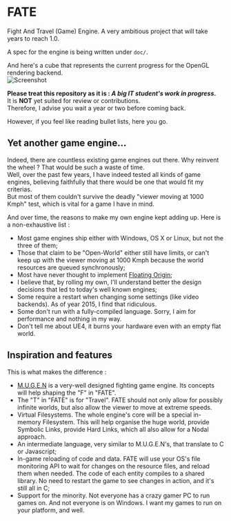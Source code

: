 # FATE
Fight And Travel (Game) Engine. A very ambitious project that will take years to reach 1.0.
  
A spec for the engine is being written under `doc/`.
  
And here's a cube that represents the current progress for the OpenGL rendering backend.  
![Screenshot](http://yoanlecoq.com/dl/fatewip.png)
  
  
**Please treat this repository as it is : _A big IT student's work in progress_.**  
It is **NOT** yet suited for review or contributions.  
Therefore, I advise you wait a year or two before coming back.
  





However, if you feel like reading bullet lists, here you go.
  
## Yet another game engine...
Indeed, there are countless existing game engines out there. Why reinvent the wheel ? That would be such a waste of time.  
Well, over the past few years, I have indeed tested all kinds of game engines, believing faithfully that there would be one that would fit my criterias.  
But most of them couldn't survive the deadly "viewer moving at 1000 Kmph" test, which is vital for a game I have in mind.

And over time, the reasons to make my own engine kept adding up. Here is a non-exhaustive list :  
- Most game engines ship either with Windows, OS X or Linux, but not the three of them;
- Those that claim to be "Open-World" either still have limits, or can't keep up with the viewer moving at 1000 Kmph because the world resources are queued synchronously;
- Most have never thought to implement [Floating Origin](http://www.floatingorigin.com/);
- I believe that, by rolling my own, I'll understand better the design decisions that led to today's well known engines;
- Some require a restart when changing some settings (like video backends). As of year 2015, I find that ridiculous.
- Some don't run with a fully-compiled language. Sorry, I aim for performance and nothing in my way.
- Don't tell me about UE4, it burns your hardware even with an empty flat world.
  
## Inspiration and features
This is what makes the difference :
- [M.U.G.E.N](https://en.wikipedia.org/wiki/M.U.G.E.N) is a very-well designed fighting game engine. Its concepts will help shaping the "F" in "FATE".
- The "T" in "FATE" is for "Travel". FATE should not only allow for possibly infinite worlds, but also allow the viewer to move at extreme speeds.
- Virtual Filesystems. The whole engine's core will be a special in-memory Filesystem. This will help organise the huge world, provide Symbolic Links, provide Hard Links, which all also allow for a Nodal approach.
- An intermediate language, very similar to M.U.G.E.N's, that translate to C or Javascript;
- In-game reloading of code and data. FATE will use your OS's file monitoring API to wait for changes on the resource files, and reload them when needed. The code of each entity compiles to a shared library. No need to restart the game to see changes in action, and it's still all in C;
- Support for the minority. Not everyone has a crazy gamer PC to run games on. And not everyone is on Windows. I want my games to run on your platform, and well.
